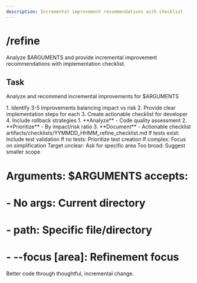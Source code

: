 ```yaml
---
description: Incremental improvement recommendations with checklist
---
```


# /refine

Analyze $ARGUMENTS and provide incremental improvement recommendations with implementation checklist.

## Task

<task>Analyze and recommend incremental improvements for $ARGUMENTS</task>

<requirements>
1. Identify 3-5 improvements balancing impact vs risk
2. Provide clear implementation steps for each
3. Create actionable checklist for developer
4. Include rollback strategies
</requirements>

<phases>
1. **Analyze** - Code quality assessment
2. **Prioritize** - By impact/risk ratio
3. **Document** - Actionable checklist
</phases>

<output>
artifacts/checklists/YYMMDD_HHMM_refine_checklist.md
</output>

<template>
# Refinement Checklist: [Target]

## Quick Wins (< 30min)
- [ ] **[Improvement]**: [What and where]
  - Impact: [Why this matters]
  - Steps: [How to implement]

## High Impact (1-2h)
- [ ] **[Improvement]**: [What and where]
  - Current: [Problem]
  - Proposed: [Solution]
  - Rollback: [If needed]

## Summary
- Total effort: ~[X] hours
- Expected impact: [Key benefits]
</template>

<conditional>
If tests exist: Include test validation
If no tests: Prioritize test creation
If complex: Focus on simplification
</conditional>

<error-handling>
Target unclear: Ask for specific area
Too broad: Suggest smaller scope
</error-handling>

# Arguments: $ARGUMENTS accepts:
# - No args: Current directory
# - path: Specific file/directory
# - --focus [area]: Refinement focus

Better code through thoughtful, incremental change.